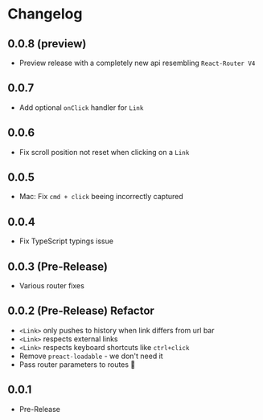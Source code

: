 # Changelog

## 0.0.8 (preview)

* Preview release with a completely new api resembling `React-Router V4`

## 0.0.7

* Add optional `onClick` handler for `Link`

## 0.0.6

* Fix scroll position not reset when clicking on a `Link`

## 0.0.5

* Mac: Fix `cmd + click` beeing incorrectly captured

## 0.0.4

* Fix TypeScript typings issue

## 0.0.3 (Pre-Release)

* Various router fixes

## 0.0.2 (Pre-Release) Refactor

* `<Link>` only pushes to history when link differs from url bar
* `<Link>` respects external links
* `<Link>` respects keyboard shortcuts like `ctrl+click`
* Remove `preact-loadable` - we don't need it
* Pass router parameters to routes :tada:

## 0.0.1

* Pre-Release
